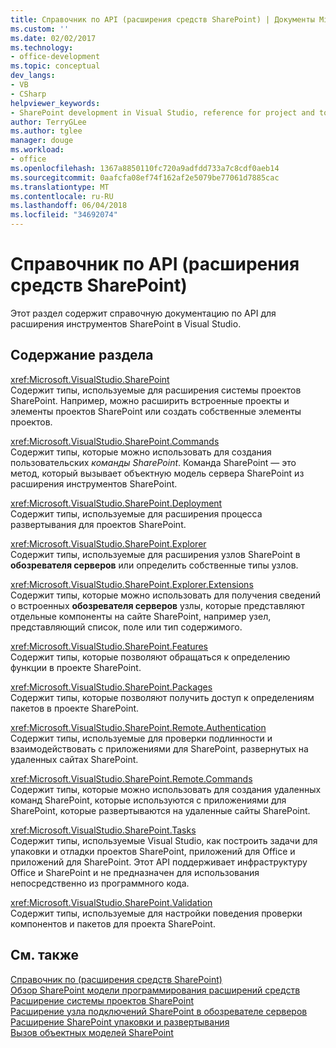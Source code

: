 ```yaml
---
title: Справочник по API (расширения средств SharePoint) | Документы Microsoft
ms.custom: ''
ms.date: 02/02/2017
ms.technology:
- office-development
ms.topic: conceptual
dev_langs:
- VB
- CSharp
helpviewer_keywords:
- SharePoint development in Visual Studio, reference for project and tools extensibility
author: TerryGLee
ms.author: tglee
manager: douge
ms.workload:
- office
ms.openlocfilehash: 1367a8850110fc720a9adfdd733a7c8cdf0aeb14
ms.sourcegitcommit: 0aafcfa08ef74f162af2e5079be77061d7885cac
ms.translationtype: MT
ms.contentlocale: ru-RU
ms.lasthandoff: 06/04/2018
ms.locfileid: "34692074"
---
```

# <a name="api-reference-sharepoint-tools-extensibility"></a>Справочник по API (расширения средств SharePoint)
  Этот раздел содержит справочную документацию по API для расширения инструментов SharePoint в Visual Studio.  
  
## <a name="in-this-section"></a>Содержание раздела
 <xref:Microsoft.VisualStudio.SharePoint>  
 Содержит типы, используемые для расширения системы проектов SharePoint. Например, можно расширить встроенные проекты и элементы проектов SharePoint или создать собственные элементы проектов.  
  
 <xref:Microsoft.VisualStudio.SharePoint.Commands>  
 Содержит типы, которые можно использовать для создания пользовательских *команды SharePoint*. Команда SharePoint — это метод, который вызывает объектную модель сервера SharePoint из расширения инструментов SharePoint.  
  
 <xref:Microsoft.VisualStudio.SharePoint.Deployment>  
 Содержит типы, используемые для расширения процесса развертывания для проектов SharePoint.  
  
 <xref:Microsoft.VisualStudio.SharePoint.Explorer>  
 Содержит типы, используемые для расширения узлов SharePoint в **обозревателя серверов** или определить собственные типы узлов.  
  
 <xref:Microsoft.VisualStudio.SharePoint.Explorer.Extensions>  
 Содержит типы, которые можно использовать для получения сведений о встроенных **обозревателя серверов** узлы, которые представляют отдельные компоненты на сайте SharePoint, например узел, представляющий список, поле или тип содержимого.  
  
 <xref:Microsoft.VisualStudio.SharePoint.Features>  
 Содержит типы, которые позволяют обращаться к определению функции в проекте SharePoint.  
  
 <xref:Microsoft.VisualStudio.SharePoint.Packages>  
 Содержит типы, которые позволяют получить доступ к определениям пакетов в проекте SharePoint.  
  
 <xref:Microsoft.VisualStudio.SharePoint.Remote.Authentication>  
 Содержит типы, используемые для проверки подлинности и взаимодействовать с приложениями для SharePoint, развернутых на удаленных сайтах SharePoint.  
  
 <xref:Microsoft.VisualStudio.SharePoint.Remote.Commands>  
 Содержит типы, которые можно использовать для создания удаленных команд SharePoint, которые используются с приложениями для SharePoint, которые развертываются на удаленные сайты SharePoint.  
  
 <xref:Microsoft.VisualStudio.SharePoint.Tasks>  
 Содержит типы, используемые Visual Studio, как построить задачи для упаковки и отладки проектов SharePoint, приложений для Office и приложений для SharePoint. Этот API поддерживает инфраструктуру Office и SharePoint и не предназначен для использования непосредственно из программного кода.  
  
 <xref:Microsoft.VisualStudio.SharePoint.Validation>  
 Содержит типы, используемые для настройки поведения проверки компонентов и пакетов для проекта SharePoint.  
  
## <a name="see-also"></a>См. также
 [Справочник по &#40;расширения средств SharePoint&#41;](../sharepoint/reference-sharepoint-tools-extensibility.md)   
 [Обзор SharePoint модели программирования расширений средств](../sharepoint/overview-of-the-programming-model-of-sharepoint-tools-extensions.md)   
 [Расширение системы проектов SharePoint](../sharepoint/extending-the-sharepoint-project-system.md)   
 [Расширение узла подключений SharePoint в обозревателе серверов](../sharepoint/extending-the-sharepoint-connections-node-in-server-explorer.md)   
 [Расширение SharePoint упаковки и развертывания](../sharepoint/extending-sharepoint-packaging-and-deployment.md)   
 [Вызов объектных моделей SharePoint](../sharepoint/calling-into-the-sharepoint-object-models.md)  
  
